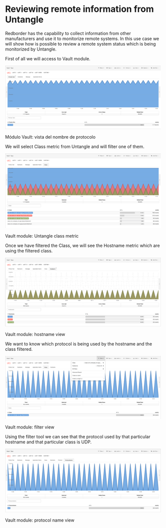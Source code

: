 # Reviewing remote information from Untangle

Redborder has the capability to collect information from other manufacturers and use it to monitorize remote systems. In this use case we will show how is possible to review a remote system status which is being monitorized by Untangle.

First of all we will access to Vault module.

![Vault module: general view](images/ch30_img003_a.png)

Módulo Vault: vista del nombre de protocolo

We will select Class metric from Untangle and will filter one of them.

![Vault module: Untangle Class metric](images/ch30_img003_b.png)

Vault module: Untangle class metric

Once we have filtered the Class, we will see the Hostname metric which are using the filtered class.

![Vault module: hostname view](images/ch30_img003_c.png)

Vault module: hostname view

We want to know which protocol is being used by the hostname and the class filtered.

![Vault module: filter view](images/ch30_img003_d.png)

Vault module: filter view

Using the filter tool we can see that the protocol used by that particular hostname and that particular class is UDP.

![Vault module: protocol name view](images/ch30_img003_e.png)

Vault module: protocol name view
